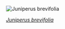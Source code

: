 
![Juniperus brevifolia](https://upload.wikimedia.org/wikipedia/commons/thumb/3/3d/Lagoa_do_Capit%C3%A3o_com_montanha_do_pico.jpg/825px-Lagoa_do_Capit%C3%A3o_com_montanha_do_pico.jpg)

*[Juniperus brevifolia](https://wikipedia.org/wiki/File:Lagoa_do_Capit%C3%A3o_com_montanha_do_pico.jpg)*
